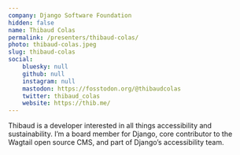 ```yaml
---
company: Django Software Foundation
hidden: false
name: Thibaud Colas
permalink: /presenters/thibaud-colas/
photo: thibaud-colas.jpeg
slug: thibaud-colas
social:
    bluesky: null
    github: null
    instagram: null
    mastodon: https://fosstodon.org/@thibaudcolas
    twitter: thibaud_colas
    website: https://thib.me/
---
```


Thibaud is a developer interested in all things accessibility and sustainability. I’m a board member for Django, core contributor to the Wagtail open source CMS, and part of Django’s accessibility team.
